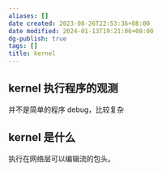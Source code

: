 ```yaml
---
aliases: []
date created: 2023-08-26T22:53:36+08:00
date modified: 2024-01-13T19:21:06+08:00
dg-publish: true
tags: []
title: kernel
---
```


## kernel 执行程序的观测
并不是简单的程序 debug，比较复杂

## kernel 是什么
执行在网络层可以编辑流的包头。